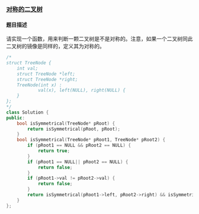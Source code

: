 ### [对称的二叉树](https://www.nowcoder.com/practice/ff05d44dfdb04e1d83bdbdab320efbcb?tpId=13&tqId=11211&tPage=3&rp=3&ru=/ta/coding-interviews&qru=/ta/coding-interviews/question-ranking)
#### 题目描述
请实现一个函数，用来判断一颗二叉树是不是对称的。注意，如果一个二叉树同此二叉树的镜像是同样的，定义其为对称的。
```c++
/*
struct TreeNode {
    int val;
    struct TreeNode *left;
    struct TreeNode *right;
    TreeNode(int x) :
            val(x), left(NULL), right(NULL) {
    }
};
*/
class Solution {
public:
    bool isSymmetrical(TreeNode* pRoot) {
        return isSymmetrical(pRoot, pRoot);
    }
    bool isSymmetrical(TreeNode* pRoot1, TreeNode* pRoot2) {
        if (pRoot1 == NULL && pRoot2 == NULL) {
            return true;
        }
        if (pRoot1 == NULL|| pRoot2 == NULL) {
            return false;
        }
        if (pRoot1->val != pRoot2->val) {
            return false;
        }
        return isSymmetrical(pRoot1->left, pRoot2->right) && isSymmetrical(pRoot1->right, pRoot2->left);
    }
};
```